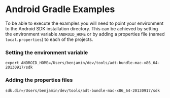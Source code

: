 # Android Gradle Examples

To be able to execute the examples you will need to point your environment to the Android SDK installation directory. This can be achieved by setting the environment variable `ANDROID_HOME` or by adding a properties file (named `local.properties`) to each of the projects.

### Setting the environment variable

    export ANDROID_HOME=/Users/benjamin/dev/tools/adt-bundle-mac-x86_64-20130917/sdk

### Adding the properties files

    sdk.dir=/Users/benjamin/dev/tools/adt-bundle-mac-x86_64-20130917/sdk
